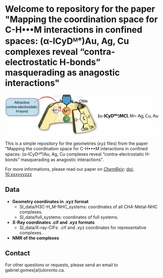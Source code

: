 # Welcome to repository for the paper "Mapping the coordination space for C-H•••M interactions in confined spaces: (α-ICyDᴹᵉ)Au, Ag, Cu complexes reveal “contra-electrostatic H-bonds” masquerading as anagostic interactions"

![Image of the TOC for the paper](images/toc.png)

This is a simple repository for the geometries (xyz files) from the paper "Mapping the coordination space for C-H•••M interactions in confined spaces: (α-ICyDᴹᵉ)Au, Ag, Cu complexes reveal “contra-electrostatic H-bonds” masquerading as anagostic interactions".

For more informations, please read our paper on _[ChemRxiv](https://chemrxiv.org/)_: [doi: 10.xxxyyyzzz](https://chemrxiv.org/)

## Data
* **Geometry coordinates in .xyz format**
    * SI_data/H3C-H_M-NHC_systems: coordinates of all CH4-Metal-NHC complexes.
    * SI_data/full_systems: coordinates of full systems.
* **X-Ray coordinates .cif and .xyz formats**
    * SI_data/X-ray-CIFs: .cif and .xyz coordinates for representative complexes.
* **NMR of the complexes**

## Contact
For other questions or requests, please send an email to gabriel.gomes[at]utoronto.ca.



